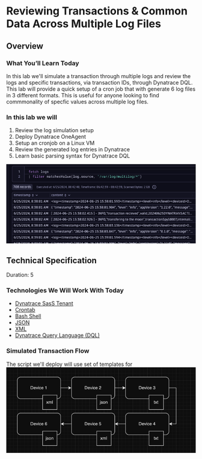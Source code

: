 [//]: # (id: multitple-log-transaction)
[//]: # (summary: Multiple Log Transaction Review)
[//]: # (author: Kyle Harrington)
[//]: # (last update: 6/25/2024)

# Reviewing Transactions & Common Data Across Multiple Log Files
<!-- ------------------------ -->
## Overview 


### What You’ll Learn Today
In this lab we'll simulate a transaction through multiple logs and review the logs and specific transactions, via transaction IDs, through Dynatrace DQL. This lab will provide a quick setup of a cron job that with generate 6 log files in 3 different formats. This is useful for anyone looking to find commmonality of specfic values across multiple log files.

### In this lab we will 
1. Review the log simulation setup  
1. Deploy Dynatrace OneAgent 
1. Setup an cronjob on a Linux VM
1. Review the generated log entries in Dynatrace
1. Learn basic parsing syntax for Dynatrace DQL 

![ENVISION THE FUTURE!](img/1.png)


<!-- ------------------------ -->
## Technical Specification 
Duration: 5

### Technologies We Will Work With Today
- [Dynatrace SasS Tenant](https://www.dynatrace.com/trial/)
- [Crontab](https://man7.org/linux/man-pages/man5/crontab.5.html)
- [Bash Shell](https://en.wikipedia.org/wiki/Bash_(Unix_shell))
- [JSON](https://www.w3schools.com/js/js_json_syntax.asp)
- [XML](https://www.w3schools.com/xml/)
- [Dynatrace Query Language (DQL)](https://docs.dynatrace.com/docs/platform/grail/dynatrace-query-language)

### Simulated Transaction Flow 
The script we'll deploy will use set of templates for 
![dynatrace operator in full stack](img/2.png)

<!-- ------------------------ -->